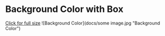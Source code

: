 # Background Color with Box

[Click for full size](https://raw.githubusercontent.com/dlcmh/macos-playground/background-color/docs/some%20image.jpg)
![Background Color](docs/some image.jpg "Background Color")
